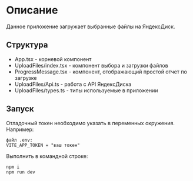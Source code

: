 # Описание

Данное приложение загружает выбранные файлы на ЯндексДиск.

## Структура

* App.tsx - корневой компонент
* UploadFiles/index.tsx - компонент выбора и загрузки файлов
* ProgressMessage.tsx - компонент, отображающий простой отчет по загрузке
* UploadFiles/Api.ts - работа с API ЯндексДиска
* UploadFiles/types.ts - типы используемые в приложении

## Запуск

Отладочный токен необходимо указать в переменных окружения.
Например:

```
файл .env:
VITE_APP_TOKEN = "ваш токен"
```

Выполнить в командной строке:

```
npm i
npm run dev
```
